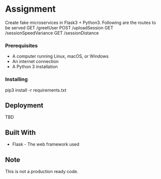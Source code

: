# Assignment

Create fake microservices in Flask3 + Python3. Following are the routes to be served
GET /greetUser
POST /uploadSession
GET /sessionSpeedVariance
GET /sessionDistance


### Prerequisites

* A computer running Linux, macOS, or Windows
* An internet connection
* A Python 3 installation


### Installing

pip3 install -r requirements.txt


## Deployment

TBD

## Built With

* Flask  - The web framework used


## Note

This is not a production ready code. 